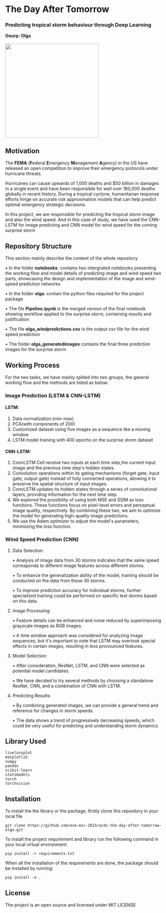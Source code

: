 # The Day After Tomorrow

### Predicting tropical storm behaviour through Deep Learning
**Gourp: Olga <br><br>**
<img src="https://github.com/ese-msc-2023/acds-the-day-after-tomorrow-olga/blob/main/media/logo.png?raw=true" width="300" height="300">

## Motivation

The **FEMA** (**F**ederal **E**mergency **M**anagement **A**gency) in the US have released an open competition to improve their emergency protocols under hurricane threats.

Hurricanes can cause upwards of 1,000 deaths and $50 billion in damages in a single event and have been responsible for well over 160,000 deaths globally in recent history. During a tropical cyclone, humanitarian response efforts hinge on accurate risk approximation models that can help predict optimal emergency strategic decisions.

In this project, we are responsible for predicting the tropical storm image and also the wind speed. And in this case of study, we have used the CNN-LSTM for image predicting and CNN model for wind speed for the coming surprise storm


## Repository Structure
This section mainly describe the content of the whole repository

• In the folder **notebooks**: contains two intergrated notebooks presenting the working flow and model details of predicting image and wind speed two parts, showcasing the design and implementation of the image and wind-speed prediction networks

• In the folder **olga**: contain the python files required for the project package

• The file **Pipeline.ipynb** is the merged version of the final notebook showing workflow applied to the surprise storm, containing results and justification

• The file **olga_windpredictions.csv** is the output csv file for the wind speed prediction

• The folder **olga_generatedimages** contains the final three prediction images for the surprise storm

## Working Process

For the two tasks, we have mainly splited into two groups, the general working flow and the methods are listed as below:

### Image Prediction (LSTM & CNN-LSTM)
#### LSTM:
1. Data normalization:(min-max)​
2. PCA(with components of 200)​
3. Customized dataset using five images as a sequence like a moving window​
4. LSTM model training with 400 epochs on the surprise storm dataset
#### CNN-LSTM:
1. ConvLSTM Cell receive two inputs at each time step,the current input image and the previous time step's hidden states.​
2. Convolution operations within its gating mechanisms (forget gate, input gate, output gate) instead of fully connected operations, allowing it to preserve the spatial structure of input images. ​
3. ConvLSTM updates its hidden states through a series of convolutional layers, providing information for the next time step. ​
4. We explored the possibility of using both MSE and SSIM as loss functions. These functions focus on pixel-level errors and perceptual image quality, respectively. By combining these two, we aim to optimize the model for generating high-quality image predictions. ​
5. We use the Adam optimizer to adjust the model's parameters, minimizing the loss function. ​

### Wind Speed Prediction (CNN)
1. Data Selection:
   
    • Analysis of image data from 30 storms indicates that the same speed corresponds to different image features across different storms.
   
    • To enhance the generalization ability of the model, training should be conducted on the data from these 30 storms.
   
    • To improve prediction accuracy for individual storms, further specialized training could be performed on specific test storms based on this data.
   
2. Image Processing:

    • Feature details can be enhanced and noise reduced by superimposing grayscale images as RGB images.
   
    • A time window approach was considered for analyzing image sequences, but it's important to note that LSTM may overlook special effects in certain images, resulting in less pronounced features.
   
3. Model Selection:

    • After consideration, ResNet, LSTM, and CNN were selected as potential model candidates.
   
    • We have decided to try several methods by choosing a standalone ResNet, CNN, and a combination of CNN with LSTM.
   
4. Predicting Results:
   
    • By combining generated images, we can provide a general trend and reference for changes in storm speeds.
   
    • The data shows a trend of progressively decreasing speeds, which could be very useful for predicting and understanding storm dynamics. 


## Library Used
```
livelossplot
matplotlib
numpy
pandas
scikit-learn
statsmodels
torch
torchvision
```
## Installation

To install the the library or the package, firstly clone this repository in your local file

```
git clone https://github.com/ese-msc-2023/acds-the-day-after-tomorrow-olga.git
```
To install the project requirement and library run the following command in your local virtual environment:
```
pip install -r requirements.txt

```
When all the installation of the requirements are done, the package should be installed by running:
```
pip install -e .
```
## License

The project is an open source and licensed under MIT LICENSE


